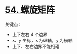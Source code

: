 # [54. 螺旋矩阵](https://leetcode-cn.com/problems/spiral-matrix/)

关键点：

- 上下左右 4 个边界
- x、y 坐标，x 为纵轴，y 为横轴
- 上下、左右边界不能相碰
